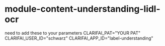 # module-content-understanding-lidl-ocr

need to add these to your parameters
CLARIFAI_PAT="YOUR PAT"
CLARIFAI_USER_ID="schwarz"
CLARIFAI_APP_ID="label-understanding"

